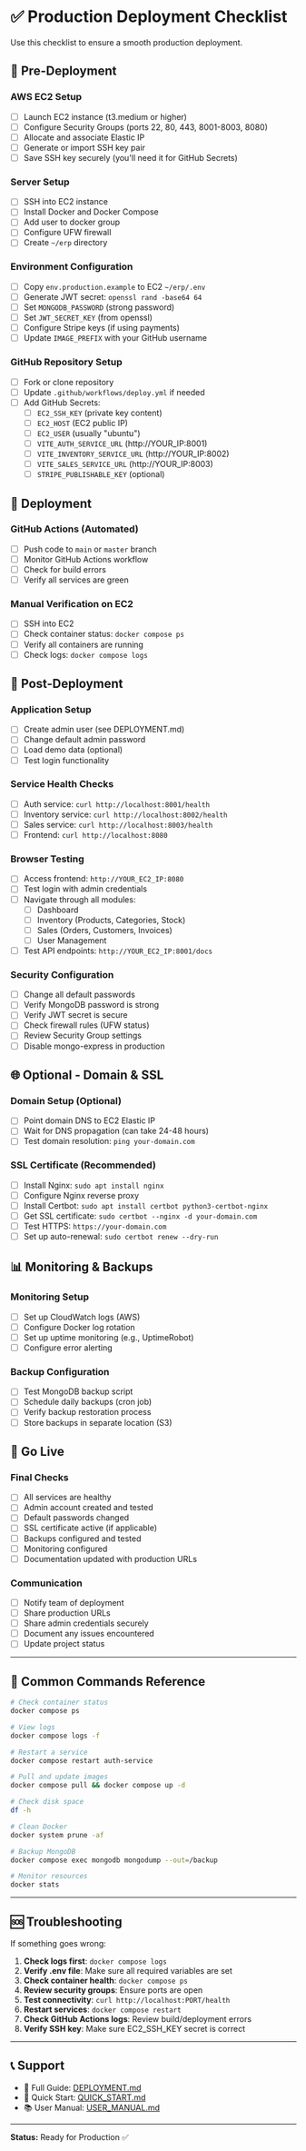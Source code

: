 # ✅ Production Deployment Checklist

Use this checklist to ensure a smooth production deployment.

## 🎯 Pre-Deployment

### AWS EC2 Setup
- [ ] Launch EC2 instance (t3.medium or higher)
- [ ] Configure Security Groups (ports 22, 80, 443, 8001-8003, 8080)
- [ ] Allocate and associate Elastic IP
- [ ] Generate or import SSH key pair
- [ ] Save SSH key securely (you'll need it for GitHub Secrets)

### Server Setup
- [ ] SSH into EC2 instance
- [ ] Install Docker and Docker Compose
- [ ] Add user to docker group
- [ ] Configure UFW firewall
- [ ] Create `~/erp` directory

### Environment Configuration
- [ ] Copy `env.production.example` to EC2 `~/erp/.env`
- [ ] Generate JWT secret: `openssl rand -base64 64`
- [ ] Set `MONGODB_PASSWORD` (strong password)
- [ ] Set `JWT_SECRET_KEY` (from openssl)
- [ ] Configure Stripe keys (if using payments)
- [ ] Update `IMAGE_PREFIX` with your GitHub username

### GitHub Repository Setup
- [ ] Fork or clone repository
- [ ] Update `.github/workflows/deploy.yml` if needed
- [ ] Add GitHub Secrets:
  - [ ] `EC2_SSH_KEY` (private key content)
  - [ ] `EC2_HOST` (EC2 public IP)
  - [ ] `EC2_USER` (usually "ubuntu")
  - [ ] `VITE_AUTH_SERVICE_URL` (http://YOUR_IP:8001)
  - [ ] `VITE_INVENTORY_SERVICE_URL` (http://YOUR_IP:8002)
  - [ ] `VITE_SALES_SERVICE_URL` (http://YOUR_IP:8003)
  - [ ] `STRIPE_PUBLISHABLE_KEY` (optional)

## 🚀 Deployment

### GitHub Actions (Automated)
- [ ] Push code to `main` or `master` branch
- [ ] Monitor GitHub Actions workflow
- [ ] Check for build errors
- [ ] Verify all services are green

### Manual Verification on EC2
- [ ] SSH into EC2
- [ ] Check container status: `docker compose ps`
- [ ] Verify all containers are running
- [ ] Check logs: `docker compose logs`

## 🔧 Post-Deployment

### Application Setup
- [ ] Create admin user (see DEPLOYMENT.md)
- [ ] Change default admin password
- [ ] Load demo data (optional)
- [ ] Test login functionality

### Service Health Checks
- [ ] Auth service: `curl http://localhost:8001/health`
- [ ] Inventory service: `curl http://localhost:8002/health`
- [ ] Sales service: `curl http://localhost:8003/health`
- [ ] Frontend: `curl http://localhost:8080`

### Browser Testing
- [ ] Access frontend: `http://YOUR_EC2_IP:8080`
- [ ] Test login with admin credentials
- [ ] Navigate through all modules:
  - [ ] Dashboard
  - [ ] Inventory (Products, Categories, Stock)
  - [ ] Sales (Orders, Customers, Invoices)
  - [ ] User Management
- [ ] Test API endpoints: `http://YOUR_EC2_IP:8001/docs`

### Security Configuration
- [ ] Change all default passwords
- [ ] Verify MongoDB password is strong
- [ ] Verify JWT secret is secure
- [ ] Check firewall rules (UFW status)
- [ ] Review Security Group settings
- [ ] Disable mongo-express in production

## 🌐 Optional - Domain & SSL

### Domain Setup (Optional)
- [ ] Point domain DNS to EC2 Elastic IP
- [ ] Wait for DNS propagation (can take 24-48 hours)
- [ ] Test domain resolution: `ping your-domain.com`

### SSL Certificate (Recommended)
- [ ] Install Nginx: `sudo apt install nginx`
- [ ] Configure Nginx reverse proxy
- [ ] Install Certbot: `sudo apt install certbot python3-certbot-nginx`
- [ ] Get SSL certificate: `sudo certbot --nginx -d your-domain.com`
- [ ] Test HTTPS: `https://your-domain.com`
- [ ] Set up auto-renewal: `sudo certbot renew --dry-run`

## 📊 Monitoring & Backups

### Monitoring Setup
- [ ] Set up CloudWatch logs (AWS)
- [ ] Configure Docker log rotation
- [ ] Set up uptime monitoring (e.g., UptimeRobot)
- [ ] Configure error alerting

### Backup Configuration
- [ ] Test MongoDB backup script
- [ ] Schedule daily backups (cron job)
- [ ] Verify backup restoration process
- [ ] Store backups in separate location (S3)

## 🎉 Go Live

### Final Checks
- [ ] All services are healthy
- [ ] Admin account created and tested
- [ ] Default passwords changed
- [ ] SSL certificate active (if applicable)
- [ ] Backups configured and tested
- [ ] Monitoring configured
- [ ] Documentation updated with production URLs

### Communication
- [ ] Notify team of deployment
- [ ] Share production URLs
- [ ] Share admin credentials securely
- [ ] Document any issues encountered
- [ ] Update project status

---

## 📝 Common Commands Reference

```bash
# Check container status
docker compose ps

# View logs
docker compose logs -f

# Restart a service
docker compose restart auth-service

# Pull and update images
docker compose pull && docker compose up -d

# Check disk space
df -h

# Clean Docker
docker system prune -af

# Backup MongoDB
docker compose exec mongodb mongodump --out=/backup

# Monitor resources
docker stats
```

---

## 🆘 Troubleshooting

If something goes wrong:

1. **Check logs first**: `docker compose logs`
2. **Verify .env file**: Make sure all required variables are set
3. **Check container health**: `docker compose ps`
4. **Review security groups**: Ensure ports are open
5. **Test connectivity**: `curl http://localhost:PORT/health`
6. **Restart services**: `docker compose restart`
7. **Check GitHub Actions logs**: Review build/deployment errors
8. **Verify SSH key**: Make sure EC2_SSH_KEY secret is correct

---

## 📞 Support

- 📖 Full Guide: [DEPLOYMENT.md](docs/DEPLOYMENT.md)
- 🚀 Quick Start: [QUICK_START.md](docs/QUICK_START.md)
- 📚 User Manual: [USER_MANUAL.md](docs/USER_MANUAL.md)

---

**Status:** Ready for Production ✅

